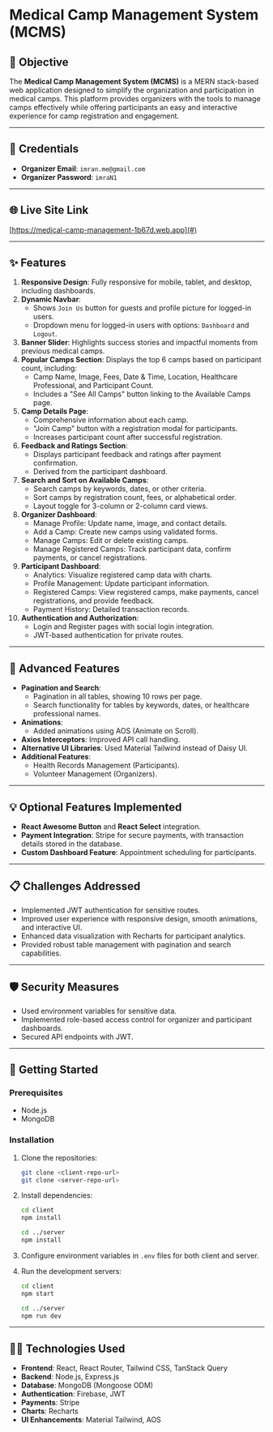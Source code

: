 # Medical Camp Management System (MCMS)

## 🎯 Objective
The **Medical Camp Management System (MCMS)** is a MERN stack-based web application designed to simplify the organization and participation in medical camps. This platform provides organizers with the tools to manage camps effectively while offering participants an easy and interactive experience for camp registration and engagement.

---
  

## 🔑 Credentials
- **Organizer Email**: `imran.me@gmail.com`
- **Organizer Password**: `imraN1`

---

## 🌐 Live Site Link
[https://medical-camp-management-1b67d.web.app](#)

---

<!-- ## 🔗 Repository Links
- **Client Side**: [Client Repository](#)
- **Server Side**: [Server Repository](#)

--- -->

## ✨ Features
1. **Responsive Design**: Fully responsive for mobile, tablet, and desktop, including dashboards.
2. **Dynamic Navbar**:
   - Shows `Join Us` button for guests and profile picture for logged-in users.
   - Dropdown menu for logged-in users with options: `Dashboard` and `Logout`.
3. **Banner Slider**: Highlights success stories and impactful moments from previous medical camps.
4. **Popular Camps Section**: Displays the top 6 camps based on participant count, including:
   - Camp Name, Image, Fees, Date & Time, Location, Healthcare Professional, and Participant Count.
   - Includes a "See All Camps" button linking to the Available Camps page.
5. **Camp Details Page**:
   - Comprehensive information about each camp.
   - "Join Camp" button with a registration modal for participants.
   - Increases participant count after successful registration.
6. **Feedback and Ratings Section**:
   - Displays participant feedback and ratings after payment confirmation.
   - Derived from the participant dashboard.
7. **Search and Sort on Available Camps**:
   - Search camps by keywords, dates, or other criteria.
   - Sort camps by registration count, fees, or alphabetical order.
   - Layout toggle for 3-column or 2-column card views.
8. **Organizer Dashboard**:
   - Manage Profile: Update name, image, and contact details.
   - Add a Camp: Create new camps using validated forms.
   - Manage Camps: Edit or delete existing camps.
   - Manage Registered Camps: Track participant data, confirm payments, or cancel registrations.
9. **Participant Dashboard**:
   - Analytics: Visualize registered camp data with charts.
   - Profile Management: Update participant information.
   - Registered Camps: View registered camps, make payments, cancel registrations, and provide feedback.
   - Payment History: Detailed transaction records.
10. **Authentication and Authorization**:
    - Login and Register pages with social login integration.
    - JWT-based authentication for private routes.

---
 

## 🚀 Advanced Features
- **Pagination and Search**:
  - Pagination in all tables, showing 10 rows per page.
  - Search functionality for tables by keywords, dates, or healthcare professional names.
- **Animations**:
  - Added animations using AOS (Animate on Scroll).
- **Axios Interceptors**: Improved API call handling.
- **Alternative UI Libraries**: Used Material Tailwind instead of Daisy UI.
- **Additional Features**:
  - Health Records Management (Participants).
  - Volunteer Management (Organizers).

---

## 💡 Optional Features Implemented
- **React Awesome Button** and **React Select** integration.
- **Payment Integration**: Stripe for secure payments, with transaction details stored in the database.
- **Custom Dashboard Feature**: Appointment scheduling for participants.

---

## 📋 Challenges Addressed
- Implemented JWT authentication for sensitive routes.
- Improved user experience with responsive design, smooth animations, and interactive UI.
- Enhanced data visualization with Recharts for participant analytics.
- Provided robust table management with pagination and search capabilities.

---

## 🛡️ Security Measures
- Used environment variables for sensitive data.
- Implemented role-based access control for organizer and participant dashboards.
- Secured API endpoints with JWT.

---

## 📖 Getting Started
### Prerequisites
- Node.js
- MongoDB

### Installation
1. Clone the repositories:
   ```bash
   git clone <client-repo-url>
   git clone <server-repo-url>
   ```
2. Install dependencies:
   ```bash
   cd client
   npm install

   cd ../server
   npm install
   ```
3. Configure environment variables in `.env` files for both client and server.

4. Run the development servers:
   ```bash
   cd client
   npm start

   cd ../server
   npm run dev
   ```

---

## 👩‍💻 Technologies Used
- **Frontend**: React, React Router, Tailwind CSS, TanStack Query
- **Backend**: Node.js, Express.js
- **Database**: MongoDB (Mongoose ODM)
- **Authentication**: Firebase, JWT
- **Payments**: Stripe
- **Charts**: Recharts
- **UI Enhancements**: Material Tailwind, AOS
